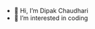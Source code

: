 - 👋 Hi, I’m Dipak Chaudhari
- 👀 I’m interested in coding
  

<!---
dchaudhari7177/dchaudhari7177 is a ✨ special ✨ repository because its `README.md` (this file) appears on your GitHub profile.
You can click the Preview link to take a look at your changes.
--->
